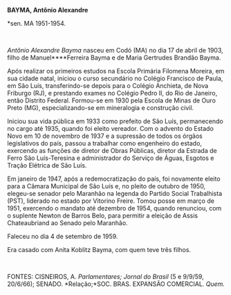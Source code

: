 **BAYMA, Antônio Alexandre**

\*sen. MA 1951-1954.

 

*Antônio Alexandre Bayma* nasceu em Codó (MA) no dia 17 de abril de
1903, filho de Manuel****Ferreira Bayma e de Maria Gertrudes Brandão
Bayma.

Após realizar os primeiros estudos na Escola Primária Filomena Moreira,
em sua cidade natal, iniciou o curso secundário no Colégio Francisco de
Paula, em São Luís, transferindo-se depois para o Colégio Anchieta, de
Nova Friburgo (RJ), e prestando exames no Colégio Pedro II, do Rio de
Janeiro, então Distrito Federal. Formou-se em 1930 pela Escola de Minas
de Ouro Preto (MG), especializando-se em mineralogia e construção civil.

Iniciou sua vida pública em 1933 como prefeito de São Luís, permanecendo
no cargo até 1935, quando foi eleito vereador. Com o advento do Estado
Novo em 10 de novembro de 1937 e a supressão de todos os órgãos
legislativos do país, passou a trabalhar como engenheiro do estado,
exercendo as funções de diretor de Obras Públicas, diretor da Estrada de
Ferro São Luís-Teresina e administrador do Serviço de Águas, Esgotos e
Tração Elétrica de São Luís.

Em janeiro de 1947, após a redemocratização do país, foi novamente
eleito para a Câmara Municipal de São Luís e, no pleito de outubro de
1950, elegeu-se senador pelo Maranhão na legenda do Partido Social
Trabalhista (PST), liderado no estado por Vitorino Freire. Tomou posse
em março de 1951, exercendo o mandato até dezembro de 1954, quando
renunciou, com o suplente Newton de Barros Belo, para permitir a eleição
de Assis Chateaubriand ao Senado pelo Maranhão.

Faleceu no dia 4 de setembro de 1959.

Era casado com Anita Koblitz Bayma, com quem teve três filhos.

 

FONTES: CISNEIROS, A. *Parlamentares; Jornal do Brasil* (5 e 9/9/59,
20/6/66); SENADO. *Relação;*SOC. BRAS. EXPANSÃO COMERCIAL. *Quem.*

 
